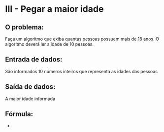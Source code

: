 # III - Pegar a maior idade

## O problema:

Faça um algoritmo que exiba quantas pessoas possuem mais de 18 anos. O algoritmo deverá ler a idade de 10 pessoas.

## Entrada de dados:

São informados 10 números inteiros que representa as idades das pessoas

## Saída de dados:

A maior idade informada

## Fórmula:

 -